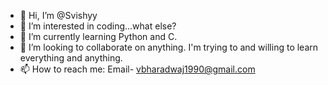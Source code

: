 - 👋 Hi, I’m @Svishyy
- 👀 I’m interested in coding...what else?
- 🌱 I’m currently learning Python and C.
- 💞️ I’m looking to collaborate on anything. I'm trying to and willing to learn everything and anything.
- 📫 How to reach me: Email- vbharadwaj1990@gmail.com

<!---
Svishyy/Svishyy is a ✨ special ✨ repository because its `README.md` (this file) appears on your GitHub profile.
You can click the Preview link to take a look at your changes.
--->
